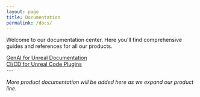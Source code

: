 ```yaml
---
layout: page
title: Documentation
permalink: /docs/
---
```



Welcome to our documentation center. Here you'll find comprehensive guides and references for all our products.

<div class="doc-sets with-background gen-ai">
  <article>
    <a href="{{ '/docs/genai-unreal/' | relative_url }}">
      GenAI for Unreal Documentation
    </a>
  </article>
</div>


<div class="doc-sets with-background ci-cd">
  <article>
    <a href="{{ '/docs/ci-cd-unreal/' | relative_url }}">
      CI/CD for Unreal Code Plugins
    </a>
  </article>
</div>
---

*More product documentation will be added here as we expand our product line.*
